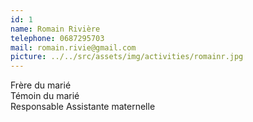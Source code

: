 ```yaml
---
id: 1
name: Romain Rivière
telephone: 0687295703
mail: romain.rivie@gmail.com
picture: ../../src/assets/img/activities/romainr.jpg
---
```

Frère du marié  
Témoin du marié  
Responsable Assistante maternelle  
